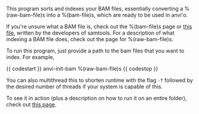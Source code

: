 This program sorts and indexes your BAM files, essentially converting a %(raw-bam-file)s into a %(bam-file)s, which are ready to be used in anvi'o. 

If you're unsure what a BAM file is, check out the %(bam-file)s page or [this file](https://samtools.github.io/hts-specs/SAMv1.pdf), written by the developers of samtools. For a description of what indexing a BAM file does, check out the page for %(raw-bam-file)s. 

To run this program, just provide a path to the bam files that you want to index. For example, 

{{ codestart }}
anvi-init-bam %(raw-bam-file)s 
{{ codestop }}

You can also multithread this to shorten runtime with the flag `-T` followed by the desired number of threads if your system is capable of this. 

To see it in action (plus a description on how to run it on an entire folder), check out [this page](http://merenlab.org/2016/06/22/anvio-tutorial-v2/#anvi-init-bam). 
